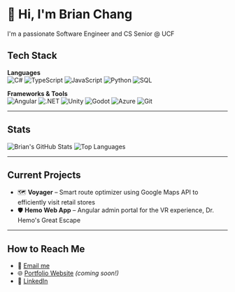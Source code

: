 # 👋 Hi, I'm Brian Chang

I'm a passionate Software Engineer and CS Senior @ UCF

## Tech Stack

**Languages**  
![C#](https://img.shields.io/badge/C%23-239120?style=flat&logo=c-sharp&logoColor=white)
![TypeScript](https://img.shields.io/badge/TypeScript-007ACC?style=flat&logo=typescript&logoColor=white)
![JavaScript](https://img.shields.io/badge/JavaScript-F7DF1E?style=flat&logo=javascript&logoColor=black)
![Python](https://img.shields.io/badge/Python-3776AB?style=flat&logo=python&logoColor=white)
![SQL](https://img.shields.io/badge/SQL-4479A1?style=flat&logo=postgresql&logoColor=white)

**Frameworks & Tools**  
![Angular](https://img.shields.io/badge/Angular-DD0031?style=flat&logo=angular&logoColor=white)
![.NET](https://img.shields.io/badge/.NET-512BD4?style=flat&logo=dotnet&logoColor=white)
![Unity](https://img.shields.io/badge/Unity-000000?style=flat&logo=unity&logoColor=white)
![Godot](https://img.shields.io/badge/Godot-478CBF?style=flat&logo=godot-engine&logoColor=white)
![Azure](https://img.shields.io/badge/Azure-0078D4?style=flat&logo=microsoftazure&logoColor=white)
![Git](https://img.shields.io/badge/Git-F05032?style=flat&logo=git&logoColor=white)

---

## Stats

![Brian's GitHub Stats](https://github-readme-stats.vercel.app/api?username=changbrian&show_icons=true&theme=radical&hide_rank=true)
![Top Languages](https://github-readme-stats.vercel.app/api/top-langs/?username=changbrian&layout=compact&theme=radical)

---

## Current Projects

- 🗺 **Voyager** – Smart route optimizer using Google Maps API to efficiently visit retail stores
- 🛡 **Hemo Web App** – Angular admin portal for the VR experience, Dr. Hemo's Great Escape

---

## How to Reach Me

- 📧 [Email me](mailto:brimatt062495@gmail.com)
- 🌐 [Portfolio Website](#) *(coming soon!)*
- 💼 [LinkedIn](https://www.linkedin.com/in/ch4ng)


